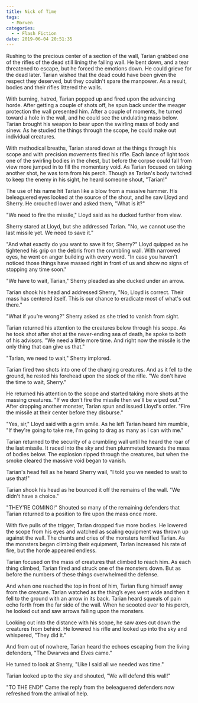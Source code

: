 ```yaml
---
title: Nick of Time
tags:
  - Morven
categories:
  - - Flash Fiction
date: 2019-06-04 20:51:35
---
```


Rushing to the precious center of a section of the wall, Tarian grabbed one of the rifles of the dead still lining the failing wall. He bent down, and a tear threatened to escape, but he forced the emotions down. He could grieve for the dead later. Tarian wished that the dead could have been given the respect they deserved, but they couldn't spare the manpower. As a result, bodies and their rifles littered the walls.

With burning, hatred, Tarian popped up and fired upon the advancing horde. After getting a couple of shots off, he spun back under the meager protection the wall presented him. After a couple of moments, he turned toward a hole in the wall, and he could see the undulating mass below. Tarian brought his weapon to bear upon the swirling mass of body and sinew.<!-- more --> As he studied the things through the scope, he could make out individual creatures.

With methodical breaths, Tarian stared down at the things through his scope and with precision movements fired his rifle. Each lance of light took one of the swirling bodies in the chest, but before the corpse could fall from view more jumped in to fill the momentary void. As Tarian focused on taking another shot, he was torn from his perch. Though as Tarian's body twitched to keep the enemy in his sight, he heard someone shout, "Tarian!"

The use of his name hit Tarian like a blow from a massive hammer. His beleaguered eyes looked at the source of the shout, and he saw Lloyd and Sherry. He crouched lower and asked them, "What is it?"

"We need to fire the missile," Lloyd said as he ducked further from view.

Sherry stared at Lloyd, but she addressed Tarian. "No, we cannot use the last missile yet. We need to save it."

"And what exactly do you want to save it for, Sherry?" Lloyd quipped as he tightened his grip on the debris from the crumbling wall. With narrowed eyes, he went on anger building with every word. "In case you haven't noticed those things have massed right in front of us and show no signs of stopping any time soon."

"We have to wait, Tarian," Sherry pleaded as she ducked under an arrow.

Tarian shook his head and addressed Sherry, "No, Lloyd is correct. Their mass has centered itself. This is our chance to eradicate most of what's out there."

"What if you’re wrong?" Sherry asked as she tried to vanish from sight.

Tarian returned his attention to the creatures below through his scope. As he took shot after shot at the never-ending sea of death, he spoke to both of his advisors. "We need a little more time. And right now the missile is the only thing that can give us that."

"Tarian, we need to wait," Sherry implored.

Tarian fired two shots into one of the charging creatures. And as it fell to the ground, he rested his forehead upon the stock of the rifle. "We don't have the time to wait, Sherry."

He returned his attention to the scope and started taking more shots at the massing creatures. "If we don't fire the missile then we'll be wiped out." After dropping another monster, Tarian spun and issued Lloyd's order. "Fire the missile at their center before they disburse."

"Yes, sir," Lloyd said with a grim smile. As he left Tarian heard him mumble, "If they're going to take me, I'm going to drag as many as I can with me."

Tarian returned to the security of a crumbling wall until he heard the roar of the last missile. It raced into the sky and then plummeted towards the mass of bodies below. The explosion ripped through the creatures, but when the smoke cleared the massive void began to vanish.

Tarian's head fell as he heard Sherry wail, "I told you we needed to wait to use that!"

Tarian shook his head as he bounced it off the remains of the wall. "We didn't have a choice."

"THEY'RE COMING!" Shouted so many of the remaining defenders that Tarian returned to a position to fire upon the mass once more.

With five pulls of the trigger, Tarian dropped five more bodies. He lowered the scope from his eyes and watched as scaling equipment was thrown up against the wall. The chants and cries of the monsters terrified Tarian. As the monsters began climbing their equipment, Tarian increased his rate of fire, but the horde appeared endless.

Tarian focused on the mass of creatures that climbed to reach him. As each thing climbed, Tarian fired and struck one of the monsters down. But as before the numbers of these things overwhelmed the defense.

And when one reached the top in front of him, Tarian flung himself away from the creature. Tarian watched as the thing’s eyes went wide and then it fell to the ground with an arrow in its back. Tarian heard squeals of pain echo forth from the far side of the wall. When he scooted over to his perch, he looked out and saw arrows falling upon the monsters.

Looking out into the distance with his scope, he saw axes cut down the creatures from behind. He lowered his rifle and looked up into the sky and whispered, "They did it."

And from out of nowhere, Tarian heard the echoes escaping from the living defenders, "The Dwarves and Elves came."

He turned to look at Sherry, "Like I said all we needed was time."

Tarian looked up to the sky and shouted, "We will defend this wall!"

"TO THE END!" Came the reply from the beleaguered defenders now refreshed from the arrival of help.